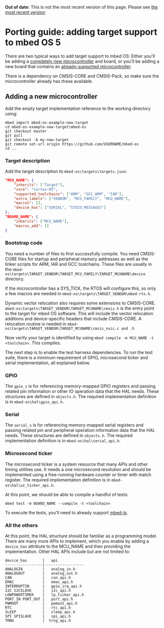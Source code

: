 <span class="warnings">**Out of date**: This is not the most recent version of this page. Please see [the most recent version](y)</span>
# Porting guide: adding target support to mbed OS 5

There are two typical ways to add target support to mbed OS: Either you'll be adding a [completely new microcontroller](#adding-a-new-microcontroller) and board, or you'll be adding a new board that contains an [already-supported microcontroller](#adding-a-new-board-or-module). 

There is a dependency on CMSIS-CORE and CMSIS-Pack, so make sure the microcontroller already has these available.

## Adding a new microcontroller

Add the empty target implementation reference to the working directory using: 

```
mbed import mbed-os-example-new-target
cd mbed-os-example-new-target\mbed-os
git checkout master
git pull
git checkout -b my-new-target
git remote set-url origin https://github.com/USERNAME/mbed-os
cd ..
```

### Target description

Add the target description to ```mbed-os\targets\targets.json```:

``` json
"MCU_NAME": {
    "inherits": ["Target"],
    "core": "Cortex-M3",
    "supported_toolchains": ["ARM", "GCC_ARM", "IAR"],
    "extra_labels": ["VENDOR", "MCU_FAMILY", "MCU_NAME"],
    "macros": [],
    "device_has": ["SERIAL", "STDIO_MESSAGES"]
},
"BOARD_NAME": {
    "inherits": ["MCU_NAME"],
    "macros_add": []
}
```

### Bootstrap code

You need a number of files to first successfully compile. You need CMSIS-CORE files for startup and peripheral memory addresses as well as the linker scripts for ARM, IAR and GCC toolchains. These files are usually in the ```mbed-os\targets\TARGET_VENDOR\TARGET_MCU_FAMILY\TARGET_MCUNAME\device``` directory.

If the microcontroller has a SYS_TICK, the RTOS will configure this, so only a few macros are needed in ```mbed-os\targets\TARGET_VENDOR\mbed-rtx.h```.

Dynamic vector relocation also requires some extensions to CMSIS-CORE. ```mbed-os\targets\TARGET_VENDOR\TARGET_MCUNAME\cmsis.h``` is the entry point to the target for mbed OS software. This will include the vector relocation additions and device-specific headers that include CMSIS-CORE. A relocation routine is needed in ```mbed-os\targets\TARGET_VENDOR\TARGET_MCUNAME\cmsis_nvic.c and .h```

Now verify your target is identified by using ```mbed compile -m MCU_NAME -t <toolchain>```. This compiles.

The next step is to enable the test harness dependencies. To run the test suite, there is a minimum requirement of GPIO, microsecond ticker and serial implementation, all explained below.

### GPIO

The ```gpio_s``` is for referencing memory-mapped GPIO registers and passing related pin information or other IO operation data that the HAL needs. These structures are defined in ```objects.h```. The required implementation definition is in ```mbed-os\hal\gpio_api.h```.

### Serial

The ```serial_s``` is for referencing memory-mapped serial registers and passing related pin and peripheral operation information data that the HAL needs. These structures are defined in ```objects.h```. The required implementation definition is in ```mbed-os\hal\serial_api.h```.

### Microsecond ticker

The microsecond ticker is a system resource that many APIs and other timing utilities use. It needs a one microsecond resolution and should be implemented using a free-running hardware counter or timer with match register. The required implementation definition is in ```mbed-os\hal\us_ticker_api.h```.

At this point, we should be able to compile a handful of  tests: 

``mbed test -m BOARD_NAME --compile -t <toolchain>``

To execute the tests, you'll need to already support [mbed-ls](https://github.com/armmbed/mbed-ls).

### All the others

At this point, the HAL structure should be familiar as a programming model. There are many more APIs to implement, which you enable by adding a ```device_has``` attribute to the MCU_NAME and then providing the implementation. Other HAL APIs include but are not limited to:

```
device_has       |   api
-----------------|------------------
ANALOGIN         |   analog_in.h
ANALOGOUT        |   analog_out.h
CAN              |   can_api.h
EMAC             |   emac_api.h
INTERRUPTIN      |   gpio_irq_api.h
I2C I2CSLAVE     |   i2c_api.h
LOWPOWERTIMER    |   lp_ticker_api.h
PORT_IN PORT_OUT |   port_api.h
PWMOUT           |   pwmout_api.h
RTC              |   rtc_api.h
SLEEP            |   sleep_api.h
SPI SPISLAVE     |   spi_api.h
TRNG             |  trng_api.h
```
